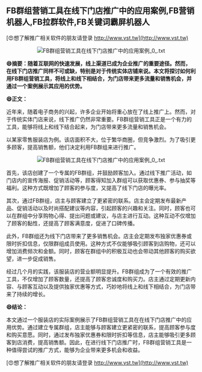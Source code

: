 ## **FB群组营销工具在线下门店推广中的应用案例,FB营销机器人,FB拉群软件,FB关键词霸屏机器人**

[😍想了解推广相关软件的朋友请登录 http://www.vst.tw](http://www.vst.tw)

 <center><img src="https://vst.tw/MP4/tuiguang/png/1.png" alt="FB群组营销工具在线下门店推广中的应用案例_0_.txt"></center>

**😄摘要：随着互联网的快速发展，线上渠道已成为企业推广的重要途径。然而，在线下门店推广同样不可或缺，特别是对于传统实体店铺来说。本文将探讨如何利用FB群组营销工具，将线上和线下相结合，为门店带来更多流量和销售机会，并通过一个案例展示其应用的优势。**

**😄正文：**

近年来，随着电子商务的兴起，许多企业开始将重心放在了线上推广上。然而，对于传统实体门店来说，线下推广仍然非常重要。FB群组营销工具正是一个有力的工具，能够将线上和线下结合起来，为门店带来更多流量和销售机会。

以某家零售服装店为例。该店面积不大，位于繁华商圈，但竞争激烈。为了吸引更多顾客，提高销售额，他们决定利用FB群组来进行推广。

 <center><img src="https://vst.tw/MP4/tuiguang/png/1.png" alt="FB群组营销工具在线下门店推广中的应用案例_0_.txt"></center>

首先，该店创建了一个专属的FB群组，并鼓励顾客加入。通过线下推广活动，如门店内的宣传海报、促销活动等，顾客得知加入群组可以获取优惠券、参与抽奖等福利。这种方式既增加了顾客的参与度，又提高了线下门店的曝光率。

其次，通过FB群组，店主与顾客建立了更紧密的联系。店主会定期发布最新产品、促销活动以及时尚搭配建议等内容，引起顾客的兴趣和关注。同时，顾客也可以在群组中分享购物心得、提出问题或建议，与店主进行互动。这种互动不仅增加了顾客的黏性，还提高了顾客满意度，促进了口碑传播。

此外，FB群组还为线下门店带来了更多销售机会。店主会定期发布独家优惠券或限时折扣信息，仅限群组成员使用。这种方式不仅能够吸引顾客到店购物，还可以增加消费频次和金额。同时，顾客在群组中的积极互动也会带动其他顾客的购买欲望，进一步促成销售。

经过几个月的实践，该服装店的营业额明显提升。FB群组成为了一个有效的推广工具，不仅增加了顾客数量，还提高了顾客忠诚度和购买力。店主通过定期更新内容、与顾客互动以及提供独家优惠等方式，巧妙地将线上和线下相结合，为门店带来了持续的增长。

**😄结论：**

本文通过一个服装店的实际案例展示了FB群组营销工具在在线下门店推广中的应用优势。通过建立专属群组，店主能够与顾客建立更紧密的联系，提高顾客参与度和购买意愿。同时，通过发布独家优惠券和限时折扣等信息，店主能够吸引更多顾客到店消费，提高销售额。因此，在进行线下门店推广时，FB群组营销工具是一种值得尝试的推广方式，能够为企业带来更多机会和收益。

[😍想了解推广相关软件的朋友请登录 http://www.vst.tw](http://www.vst.tw)



